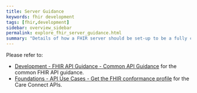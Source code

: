 ```yaml
---
title: Server Guidance
keywords: fhir development
tags: [fhir,development]
sidebar: overview_sidebar
permalink: explore_fhir_server_guidance.html
summary: "Details of how a FHIR server should be set-up to be a fully compliant."
---
```


<!--tags: [fhir,development]-->

Please refer to:

- [Development - FHIR API Guidance - Common API Guidance](development_fhir_api_guidance.html) for the common FHIR API guidance.
- [Foundations - API Use Cases - Get the FHIR conformance profile](foundations_use_case_get_the_fhir_conformance_profile.html) for the Care Connect APIs.
